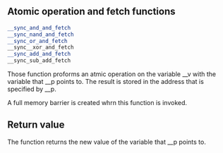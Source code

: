 ## Atomic operation and fetch functions

```C++
__sync_and_and_fetch
__sync_nand_and_fetch
__sync_or_and_fetch
__sync__xor_and_fetch
__sync_add_and_fetch
__sync_sub_add_fetch
```

Those function proforms an atmic operation on the variable \__v with the variable that \__p points to. The result is stored in the address that is specified by \__p. 

A full memory barrier is created whrn this function is invoked.

## Return value

The function returns the new value of the variable that __p points to.
